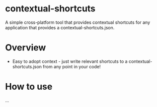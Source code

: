 # contextual-shortcuts
A simple cross-platform tool that provides contextual shortcuts for any application that provides a contextual-shortcuts.json.

# Overview
* Easy to adopt context - just write relevant shortcuts to a contextual-shortcuts.json from any point in your code!

# How to use
...
